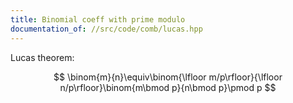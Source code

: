 ```yaml
---
title: Binomial coeff with prime modulo
documentation_of: //src/code/comb/lucas.hpp
---
```


Lucas theorem:

$$
\binom{m}{n}\equiv\binom{\lfloor m/p\rfloor}{\lfloor n/p\rfloor}\binom{m\bmod p}{n\bmod p}\pmod p
$$
